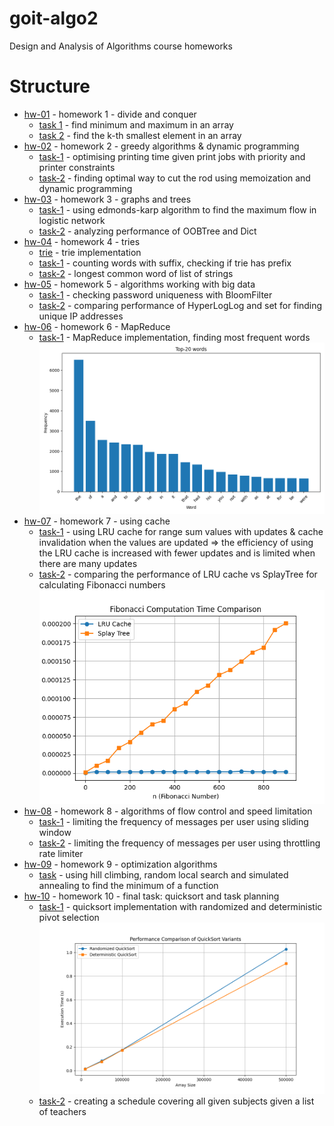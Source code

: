 # goit-algo2
Design and Analysis of Algorithms course homeworks

# Structure

- [hw-01](hw-01) - homework 1 - divide and conquer
  - [task 1](hw-01/task-1.py) - find minimum and maximum in an array
  - [task 2](hw-01/task-2.py) - find the k-th smallest element in an array
- [hw-02](hw-02) - homework 2 - greedy algorithms & dynamic programming
  - [task-1](hw-02/task-1.py) - optimising printing time given print jobs with priority and printer constraints
  - [task-2](hw-02/task-2.py) - finding optimal way to cut the rod using memoization and dynamic programming
- [hw-03](hw-03) - homework 3 - graphs and trees
  - [task-1](hw-03/task-1.py) - using edmonds-karp algorithm to find the maximum flow in logistic network
  - [task-2](hw-03/task-2.py) - analyzing performance of OOBTree and Dict
- [hw-04](hw-04) - homework 4 - tries
  - [trie](hw-04/trie.py) - trie implementation
  - [task-1](hw-04/task-1.py) - counting words with suffix, checking if trie has prefix
  - [task-2](hw-04/task-2.py) - longest common word of list of strings
- [hw-05](hw-05) - homework 5 - algorithms working with big data
  - [task-1](hw-05/task-1.py) - checking password uniqueness with BloomFilter
  - [task-2](hw-05/task-2.py) - comparing performance of HyperLogLog and set for finding unique IP addresses
- [hw-06](hw-06) - homework 6 - MapReduce
  - [task-1](hw-06/task-1.py) - MapReduce implementation, finding most frequent words
![img.png](20_most_frequent_words_result.png)
- [hw-07](hw-07) - homework 7 - using cache
  - [task-1](hw-07/task-1.py) - using LRU cache for range sum values with updates & cache invalidation when the values are updated => the efficiency of using the LRU cache is increased with fewer updates and is limited when there are many updates
  - [task-2](hw-07/task-2.py) - comparing the performance of LRU cache vs SplayTree for calculating Fibonacci numbers
![img_1.png](fib_lru_splay_tree_comparison.png)
- [hw-08](hw-08) - homework 8 - algorithms of flow control and speed limitation
  - [task-1](hw-08/task-1.py) - limiting the frequency of messages per user using sliding window
  - [task-2](hw-08/task-2.py) - limiting the frequency of messages per user using throttling rate limiter
- [hw-09](hw-09) - homework 9 - optimization algorithms
  - [task](hw-09/task.py) - using hill climbing, random local search and simulated annealing to find the minimum of a function
- [hw-10](hw-10) - homework 10 - final task: quicksort and task planning
  - [task-1](hw-10/task-1.py) - quicksort implementation with randomized and deterministic pivot selection
![img_2.png](randomized_vs_deterministic_quicksort_time.png)
  - [task-2](hw-10/task-2.py) - creating a schedule covering all given subjects given a list of teachers